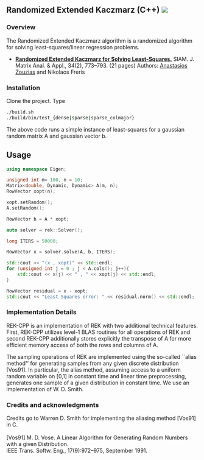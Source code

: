 ## Randomized Extended Kaczmarz (C++) <img src="https://travis-ci.org/zouzias/REK-CPP.svg?branch=master"/>

### Overview 
The Randomized Extended Kaczmarz algorithm is a randomized algorithm for solving least-squares/linear regression problems.

- [<b>Randomized Extended Kaczmarz for Solving Least-Squares.</b>](http://dx.doi.org/10.1137/120889897)
SIAM. J. Matrix Anal. & Appl., 34(2), 773–793. (21 pages) 
Authors: [Anastasios Zouzias](https://github.com/zouzias) and Nikolaos Freris 

### Installation

Clone the project. Type

```bash
./build.sh
./build/bin/test_{dense|sparse|sparse_colmajor}
```

The above code runs a simple instance of least-squares for a gaussian random matrix A and gaussian vector b.

## Usage

```c++
using namespace Eigen;

unsigned int m= 100, n = 10;
Matrix<double, Dynamic, Dynamic> A(m, n);
RowVector xopt(n);

xopt.setRandom();
A.setRandom();

RowVector b = A * xopt;

auto solver = rek::Solver();

long ITERS = 50000;

RowVector x = solver.solve(A, b, ITERS);

std::cout << "(x , xopt)" << std::endl;
for (unsigned int j = 0 ; j < A.cols(); j++){
    std::cout << x(j) << " , " << xopt(j) << std::endl;
}

RowVector residual = x - xopt;
std::cout << "Least Squares error: " << residual.norm() << std::endl;
```

### Implementation Details
REK-CPP is an implementation of REK with two additional technical features. First, REK-CPP utilizes level-1 BLAS routines for 
all operations of REK and second REK-CPP additionally stores explicitly the transpose of A for more efficient
memory access of both the rows and columns of A. 

The sampling operations of REK are implemented using the so-called ``alias method'' for generating samples 
from any given discrete distribution [Vos91]. In particular, the alias method, assuming access 
to a uniform random variable on [0,1] in constant time and linear time preprocessing, generates one sample
of a given distribution in constant time. We use an implementation of W. D. Smith.

### Credits and acknowledgments

Credits go to Warren D. Smith for implementing the aliasing method [Vos91] in C.
<br><br>
[Vos91] M. D. Vose. A Linear Algorithm for Generating Random Numbers with a given Distribution. 
<br>
IEEE Trans. Softw. Eng., 17(9):972–975, September 1991.
